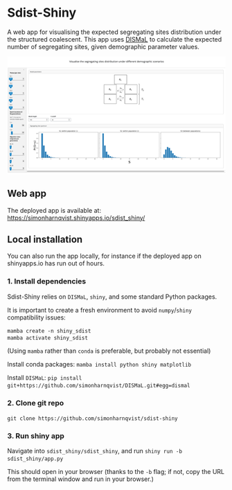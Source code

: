 # Sdist-Shiny

A web app for visualising the expected segregating sites distribution under the structured coalescent. This app uses [DISMaL](https://github.com/simonharnqvist/sdist-shiny) to calculate the expected number of segregating sites, given demographic parameter values.

![App screenshot](sdist_shiny.png)

## Web app

The deployed app is available at: https://simonharnqvist.shinyapps.io/sdist_shiny/


## Local installation
You can also run the app locally, for instance if the deployed app on shinyapps.io has run out of hours.

### 1. Install dependencies
Sdist-Shiny relies on `DISMaL`, `shiny`, and some standard Python packages.

It is important to create a fresh environment to avoid `numpy`/`shiny` compatibility issues:
```
mamba create -n shiny_sdist
mamba activate shiny_sdist
```

(Using `mamba` rather than `conda` is preferable, but probably not essential)

Install conda packages:
```mamba install python shiny matplotlib```

Install `DISMaL`:
```pip install git+https://github.com/simonharnqvist/DISMaL.git#egg=dismal```


### 2. Clone git repo
```git clone https://github.com/simonharnqvist/sdist-shiny ```

### 3. Run shiny app
Navigate into `sdist_shiny/sdist_shiny`, and run
```shiny run -b sdist_shiny/app.py```

This should open in your browser (thanks to the `-b` flag; if not, copy the URL from the terminal window and run in your browser.)



